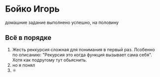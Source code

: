 # Бойко Игорь 
домашние задание выполнено успешно, на половину

## Всё в порядке

1. Жесть реккурсия сложная для понимания в первый раз. Лсобенно по описанию: "Рекурсия это когда функция вызывает сама себя". Хотя как подругому тут обьяснить.
2. но я понял
3. ⚛